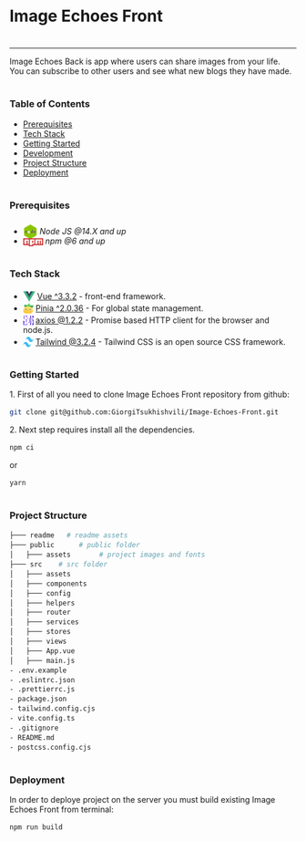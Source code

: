 <div style="display:flex; align-items: center">
  <h1 style="position:relative; top: -6px" >Image Echoes Front</h1>
</div>

---

Image Echoes Back is app where users can share images from your life. You can subscribe to other users and see what new blogs they have made.

#

### Table of Contents

- [Prerequisites](#prerequisites)
- [Tech Stack](#tech-stack)
- [Getting Started](#getting-started)
- [Development](#development)
- [Project Structure](#project-structure)
- [Deployment](#deployment)

#

### Prerequisites

- <img src="readme/assets/node.png" width="25" style="position: relative; top: 8px" /> _Node JS @14.X and up_
- <img src="readme/assets/npm.png" width="35" style="position: relative; top: 4px" /> _npm @6 and up_

#

### Tech Stack

- <img src="readme/assets/vue.png" height="18" style="position: relative; top: 4px" /> [Vue ^3.3.2](https://vuejs.org/) - front-end framework.
- <img src="readme/assets/pinia.svg" height="18" style="position: relative; top: 4px; width: 18px" /> [Pinia ^2.0.36](https://pinia.vuejs.org/) - For global state management.
- <img src="readme/assets/axios.svg" height="18" style="position: relative; top: 4px; width: 18px" /> [axios @1.2.2](https://axios-http.com/) - Promise based HTTP client for the browser and node.js.
- <img src="readme/assets/tailwind.png" height="18" style="position: relative; top: 4px; width: 18px" /> [Tailwind @3.2.4](https://tailwindcss.com/) - Tailwind CSS is an open source CSS framework.

#

### Getting Started

1\. First of all you need to clone Image Echoes Front repository from github:

```sh
git clone git@github.com:GiorgiTsukhishvili/Image-Echoes-Front.git
```

2\. Next step requires install all the dependencies.

```sh
npm ci
```

or

```sh
yarn
```

#

### Project Structure

```bash
├─── readme   # readme assets
├─── public      # public folder
│   ├─── assets       # project images and fonts
├─── src    # src folder
│   ├─── assets
│   ├─── components
│   ├─── config
│   ├─── helpers
│   ├─── router
│   ├─── services
│   ├─── stores
│   ├─── views
│   ├─── App.vue
│   ├─── main.js
- .env.example
- .eslintrc.json
- .prettierrc.js
- package.json
- tailwind.config.cjs
- vite.config.ts
- .gitignore
- README.md
- postcss.config.cjs

```

#

### Deployment

In order to deploye project on the server you must build existing Image Echoes Front from terminal:

```sh
npm run build
```
